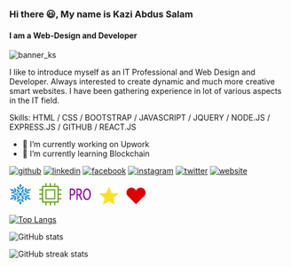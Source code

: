 ### Hi there 😃, My name is Kazi Abdus Salam
#### I am  a Web-Design and Developer

![banner_ks](https://github.com/kazi-salam/kazi-salam/assets/139726170/8bfefaad-282e-4e31-9933-1081055a7bf1)

I like to introduce myself as an IT Professional and Web Design and Developer.
Always interested to create dynamic and much more creative smart websites.
I have been gathering experience in lot of various aspects in the IT field.

Skills: HTML / CSS  / BOOTSTRAP / JAVASCRIPT / JQUERY / NODE.JS / EXPRESS.JS / GITHUB / REACT.JS

- 🔭 I’m currently working on Upwork 
- 🌱 I’m currently learning Blockchain 


[<img src='https://cdn.jsdelivr.net/npm/simple-icons@3.0.1/icons/github.svg' alt='github' height='40'>](https://github.com/kazi-salam)  [<img src='https://cdn.jsdelivr.net/npm/simple-icons@3.0.1/icons/linkedin.svg' alt='linkedin' height='40'>](https://www.linkedin.com/in/kazi-abdus-salam/)  [<img src='https://cdn.jsdelivr.net/npm/simple-icons@3.0.1/icons/facebook.svg' alt='facebook' height='40'>](https://www.facebook.com/kazi.salam.3)  [<img src='https://cdn.jsdelivr.net/npm/simple-icons@3.0.1/icons/instagram.svg' alt='instagram' height='40'>](https://www.instagram.com/kazi.salam.3/)  [<img src='https://cdn.jsdelivr.net/npm/simple-icons@3.0.1/icons/twitter.svg' alt='twitter' height='40'>](https://twitter.com/@salamrajoir)  [<img src='https://cdn.jsdelivr.net/npm/simple-icons@3.0.1/icons/icloud.svg' alt='website' height='40'>](https://webtechdbd.com/)  

<a href='https://archiveprogram.github.com/'><img src='https://raw.githubusercontent.com/acervenky/animated-github-badges/master/assets/acbadge.gif' width='40' height='40'></a> <a href='https://docs.github.com/en/developers'><img src='https://raw.githubusercontent.com/acervenky/animated-github-badges/master/assets/devbadge.gif' width='40' height='40'></a> <a href='https://github.com/pricing'><img src='https://raw.githubusercontent.com/acervenky/animated-github-badges/master/assets/pro.gif' width='40' height='40'></a> <a href='https://stars.github.com/'><img src='https://raw.githubusercontent.com/acervenky/animated-github-badges/master/assets/starbadge.gif' width='35' height='35'></a> <a href='https://docs.github.com/en/github/supporting-the-open-source-community-with-github-sponsors'><img src='https://raw.githubusercontent.com/acervenky/animated-github-badges/master/assets/sponsorbadge.gif' width='35' height='35'></a> 

[![Top Langs](https://github-readme-stats.vercel.app/api/top-langs/?username=kazi-salam)](https://github.com/anuraghazra/github-readme-stats)

![GitHub stats](https://github-readme-stats.vercel.app/api?username=kazi-salam&show_icons=true)  

![GitHub streak stats](https://streak-stats.demolab.com/?user=kazi-salam)  

